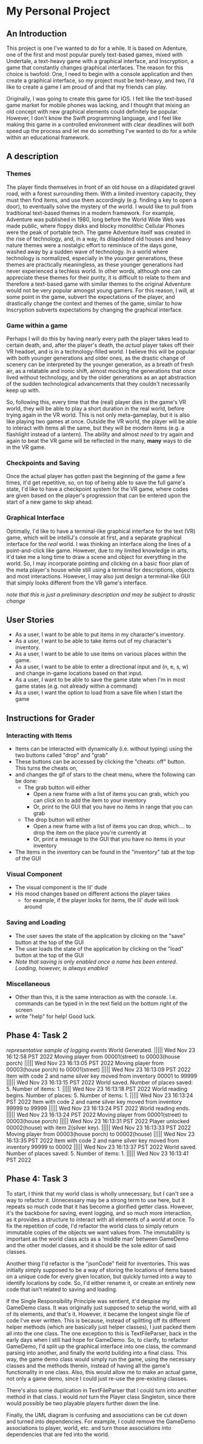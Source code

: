 # My Personal Project

## An Introduction

This project is one I've wanted to do for a while. It is based on Adenture, one of the first and most popular purely 
text-based games, mixed with Undertale, a text-heavy game with a graphical interface, and Inscryption, a game that
constantly changes graphical interfaces. The reason for this choice is twofold: One, I need to begin with a console 
application and then create a graphical interface, so my project must be text-heavy, and two, I'd like to create a game 
I am proud of and that my friends can play.

Originally, I was going to create this game for IOS. I felt like the text-based game market for mobile phones was 
lacking, and I thought that mixing an old concept with new graphical elements could definitely be popular. However,
I don't know the Swift programming language, and I feel like making this game in a controlled environment with clear
deadlines will both speed up the process and let me do something I've wanted to do for a while within an educational
framework.

## A description

### Themes
The player finds themselves in front of an old house on a dilapidated gravel road, with a forest surrounding them. 
With a limited inventory capacity, they must then find items, and use them accordingly (e.g. finding a key to open a 
door), to eventually solve the mystery of the world. I would like to pull from traditional text-based themes in a modern
framework. For example, Adventure was published in 1980, long before the World Wide Web was made public, where floppy
disks and blocky monolithic Cellular Phones were the peak of portable tech. The game Adventure itself was created 
in the rise of technology, and, in a way, its dilapidated old houses and heavy nature themes were a nostalgic effort
to reminisce of the days gone, washed away by a sudden wave of technology. In a world where technology is normalized,
especially in the younger generations, these themes are practically meaningless, as these younger generations had never
experienced a techless world. In other words, although one can appreciate these themes for their purity, it is difficult
to relate to them and therefore a text-based game with similar themes to the original Adventure would not be very 
popular amongst young gamers. For this reason, I will, at some point in the game, subvert the expectations of the 
player, and drastically change the context and themes of the game, similar to how Inscryption subverts expectations by 
changing the graphical interface. 

### Game within a game
Perhaps I will do this by having nearly every path the player takes lead to certain death, 
and, after the player's death, the *actual* player takes off their VR headset, and is in a technology-filled world. 
I believe this will be popular with both younger generations and older ones, as the drastic change of scenery can be 
interpreted by the younger generation, as a breath of fresh air, as a relatable and ironic shift, almost mocking the 
generations that once lived without technology, and by the older generations as an apt abstraction of the sudden
technological advancements that they couldn't necessarily keep up with.

So, following this, every time that the (real) player dies in the game's VR world, they will be able to play a short 
duration in the real world, before trying again in the VR world. This is not only meta-gameplay, but it is also like 
playing two games at once. Outside the VR world, the player will be able to interact with items all the same, 
but they will be modern items (e.g. a flashlight instead of a lantern). The ability and almost *need* to try again and 
again to beat the VR game will be reflected in the many, **many** ways to die in the VR game. 

### Checkpoints and Saving
Once the actual player has gotten past the beginning of the game a few times, it'd get repetitive, so, on top of being 
able to save the full game's state, I'd like to have a checkpoint system for the VR game, where codes are given based 
on the player's progression that can be entered upon the start of a new game to skip ahead. 

### Graphical Interface
Optimally, I'd like to have a terminal-like graphical interface for the text (VR) game, which will be intelliJ's console
at first, and a separate graphical interface for the *real* world. I was thinking an interface along the lines of a 
point-and-click like game. However, due to my limited knowledge in arts, it'd take me a long time to draw a scene and 
object for everything in the world. So, I may incorporate pointing and clicking on a basic floor plan of 
the meta player's house while still using a terminal for descriptions, objects and most interactions. However, I may
also just design a terminal-like GUI that simply looks different from the VR game's interface.

*note that this is just a preliminary description and may be subject to drastic change*

## User Stories
- As a user, I want to be able to put items in my character's inventory.
- As a user, I want to be able to take items out of my character's inventory.
- As a user, I want to be able to use items on various places within the game.
- As a user, I want to be able to enter a directional input and (n, e, s, w) and change in-game locations 
based on that input.
- As a user, I want to be able to save the game state when I'm in most game states (e.g. not already within a command)
- As a user, I want the option to load from a save file when I start the game


## Instructions for Grader
### Interacting with Items
- Items can be interacted with dynamically (i.e. without typing) using the two buttons called "drop" and "grab"
- These buttons can be accessed by clicking the "cheats: off" button. This turns the cheats on,
- and changes the gif of stars to the cheat menu, where the following can be done:
  - The grab button will either 
    - Open a new frame with a list of items you can grab, which you can click on to add the item to your inventory
    - Or, print to the GUI that you have no items in range that you can grab
  - The drop button will either
    - Open a new frame with a list of items you can drop, which.... to drop the item on the place you're currently at
    - Or, print a message to the GUI that you have no items in your inventory
- The items in the inventory can be found in the "inventory" tab at the top of the GUI

### Visual Component
- The visual component is the lil' dude 
- His mood changes based on different actions the player takes
  - for example, if the player looks for items, the lil' dude will look around

### Saving and Loading
- The user saves the state of the application by clicking on the "save" button at the top of the GUI
- The user loads the state of the application by clicking on the "load" button at the top of the GUI
- _Note that saving is only enabled once a name has been entered. Loading, however, is always enabled_

### Miscellaneous
- Other than this, it is the same interaction as with the console. I.e. commands can be typed in in the text field on the bottom right of the screen
- write "help" for help! Good luck. 


## Phase 4: Task 2
_representative sample of logging events_
World Generated. ||||| Wed Nov 23 16:12:58 PST 2022
Moving player from 00001(street) to 00003(house porch) ||||| Wed Nov 23 16:13:05 PST 2022
Moving player from 00003(house porch) to 00001(street) ||||| Wed Nov 23 16:13:09 PST 2022
Item with code 2 and name silver key moved from inventory 00001 to 99999 ||||| Wed Nov 23 16:13:15 PST 2022
World saved. Number of places saved: 5. Number of items: 1. ||||| Wed Nov 23 16:13:18 PST 2022
World reading begins. Number of places: 5. Number of items: 1. ||||| Wed Nov 23 16:13:24 PST 2022
Item with code 2 and name silver key moved from inventory 99999 to 99999 ||||| Wed Nov 23 16:13:24 PST 2022
World reading ends. ||||| Wed Nov 23 16:13:24 PST 2022
Moving player from 00001(street) to 00003(house porch) ||||| Wed Nov 23 16:13:31 PST 2022
Player unlocked 00002(house) with item 2(silver key). ||||| Wed Nov 23 16:13:33 PST 2022
Moving player from 00003(house porch) to 00002(house) ||||| Wed Nov 23 16:13:35 PST 2022
Item with code 2 and name silver key moved from inventory 99999 to 00002 ||||| Wed Nov 23 16:13:37 PST 2022
World saved. Number of places saved: 5. Number of items: 1. ||||| Wed Nov 23 16:13:41 PST 2022


## Phase 4: Task 3
To start, I think that my world class is wholly unnecessary, but I can't see a way to refactor it. Unnecessary may
be a strong term to use here, but it repeats so much code that it has become a glorified getter class. However,
it's the backbone for saving, event logging, and so much more interaction, as it provides a structure to interact
with all elements of a _world_ at once. To fix the repetition of code, I'd refactor the world class to simply 
return immutable copies of the objects we want values from. The immutability is important as the world class acts as a
'middle man' between GameDemo and the other model classes, and it should be the sole editor of said classes.

Another thing I'd refactor is the "jsonCode" field for inventories. This was initially simply supposed to be a way
of storing the locations of items based on a unique code for every given location, but quickly turned into a way to
identify locations by code. So, I'd either rename it, or create an entirely new code that isn't related to saving and 
loading.

If the Single Responsibility Principle was sentient, it'd despise my GameDemo class. It was originally just supposed
to setup the world, with all of its elements, and that's it. However, it became the longest single file of code I've 
ever written. This is because, instead of splitting off its different helper methods (which are basically just
helper classes), I just packed them all into the one class. The one exception to this is TextFileParser, back in the
early days when I still had hope for GameDemo. So, to clarify, to refactor GameDemo, I'd split up the graphical 
interface into one class, the command parsing into another, and finally the world building into a final class. This way,
the game demo class would simply run the game, using the necessary classes and the methods therein, instead of having 
all the game's functionality in one class. Also, this would allow me to make an actual game, not only a game demo,
since I could just re-use the pre-existing classes.

There's also some duplication in TextFileParser that I could turn into another method in that class. I would _not_ turn
the Player class Singleton, since there would possibly be two playable players further down the line.

Finally, the UML diagram is confusing and associations can be cut down and turned into dependencies. For example, I
could remove the GameDemo associations to player, world, etc. and turn those associations into dependencies that are
fed into the world.






